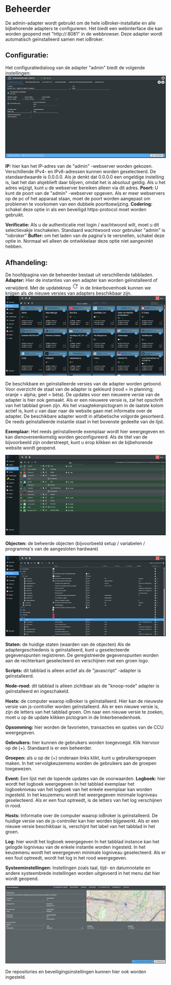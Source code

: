 # Beheerder

De admin-adapter wordt gebruikt om de hele ioBroker-installatie en alle bijbehorende adapters te configureren.
Het biedt een webinterface die kan worden geopend met "http://<IP-adres van de server>:8081"
in de webbrowser. Deze adapter wordt automatisch geïnstalleerd samen met ioBroker.

## Configuratie:

Het configuratiedialoog van de adapter "admin" biedt de volgende instellingen:
![Img_002](img/admin_img_002.jpg)

**IP:** hier kan het IP-adres van de "admin" -webserver worden gekozen.
Verschillende IPv4- en IPv6-adressen kunnen worden geselecteerd. De standaardwaarde is 0.0.0.0\.
Als je denkt dat 0.0.0.0 een ongeldige instelling is, laat het dan alsjeblieft daar blijven, omdat het
is absoluut geldig. Als u het adres wijzigt, kunt u de webserver bereiken
alleen via dit adres. **Poort:** U kunt de poort van de "admin" -webserver opgeven.
Als er meer webservers op de pc of het apparaat staan, moet de poort worden aangepast om problemen te voorkomen
van een dubbele poorttoewijzing. **Codering:** schakel deze optie in als een beveiligd https-protocol moet worden gebruikt.

**Verificatie:** Als u de authenticatie met login / wachtwoord wilt, moet u dit selectievakje inschakelen.
Standaard wachtwoord voor gebruiker "admin" is "iobroker" **Buffer:** om het laden van de pagina's te versnellen, schakel deze optie in.
Normaal wil alleen de ontwikkelaar deze optie niet aangevinkt hebben.

## Afhandeling:

De hoofdpagina van de beheerder bestaat uit verschillende tabbladen. **Adapter:** Hier de instanties van
een adapter kan worden geïnstalleerd of verwijderd. Met de updateknop
![Img_005](img/admin_img_005.jpg)
in de linkerbovenhoek kunnen we krijgen als de nieuwe versies van adapters beschikbaar zijn.
![Img_001](img/admin_img_001.jpg)

De beschikbare en geïnstalleerde versies van de adapter worden getoond. Voor overzicht de staat van de
adapter is gekleurd (rood = in planning; oranje = alpha; geel = bèta). De updates voor een nieuwere versie van
de adapter is hier ook gemaakt. Als er een nieuwere versie is, zal het opschrift van het tabblad groen zijn.
Als het vraagtekenpictogram in de laatste kolom actief is, kunt u van daar naar de website gaan met informatie over de adapter.
De beschikbare adapter wordt in alfabetische volgorde gesorteerd. De reeds geïnstalleerde instantie staat in het bovenste gedeelte van de lijst.

**Exemplaar:** Het reeds geïnstalleerde exemplaar wordt hier weergegeven en kan dienovereenkomstig worden geconfigureerd. Als de titel van de
bijvoorbeeld zijn onderstreept, kunt u erop klikken en de bijbehorende website wordt geopend.

![Img_003](img/admin_img_003.jpg)

**Objecten:** de beheerde objecten (bijvoorbeeld setup / variabelen / programma's van de aangesloten hardware)

![Img_004](img/admin_img_004.jpg)

**Staten:** de huidige staten (waarden van de objecten)
Als de adaptergeschiedenis is geïnstalleerd, kunt u geselecteerde gegevenspunten registreren.
De geregistreerde gegevenspunten worden aan de rechterkant geselecteerd en verschijnen met een groen logo.

**Scripts:** dit tabblad is alleen actief als de "javascript" -adapter is geïnstalleerd.

**Node-rood:** dit tabblad is alleen zichtbaar als de "knoop-rode" adapter is geïnstalleerd en ingeschakeld.

**Hosts:** de computer waarop ioBroker is geïnstalleerd. Hier kan de nieuwste versie van js-controller worden geïnstalleerd.
Als er een nieuwe versie is, zijn de letters van het tabblad groen. Om naar een nieuwe versie te zoeken, moet u op de update klikken
pictogram in de linkerbenedenhoek.

**Opsomming:** hier worden de favorieten, transacties en spaties van de CCU weergegeven.

**Gebruikers:** hier kunnen de gebruikers worden toegevoegd. Klik hiervoor op de (+). Standaard is er een beheerder.

**Groepen:** als u op de (+) onderaan links klikt, kunt u gebruikersgroepen maken. In het vervolgkeuzemenu worden de gebruikers aan de groepen toegewezen.

**Event:** Een lijst met de lopende updates van de voorwaarden. **Logboek:** hier wordt het logboek weergegeven In het tabblad exemplaar het logboekniveau van het logboek
van het enkele exemplaar kan worden ingesteld. In het keuzemenu wordt het weergegeven minimale logniveau geselecteerd. Als er een fout optreedt, is de
letters van het log verschijnen in rood.

**Hosts:**
Informatie over de computer waarop ioBroker is geïnstalleerd. De huidige versie van de js-controller kan hier worden bijgewerkt. Als er een nieuwe versie beschikbaar is, verschijnt het label van het tabblad in het groen.

**Log:** hier wordt het logboek weergegeven In het tabblad instance kan het gelogde logniveau 
van de enkele instantie worden ingesteld. In het keuzemenu wordt het weergegeven minimale logniveau geselecteerd. Als er een fout optreedt, wordt het 
log in het rood weergegeven.

**Systeeminstellingen:**
Instellingen zoals taal, tijd- en datumnotatie en andere systeembrede instellingen worden uitgevoerd in het menu dat hier wordt geopend.

![img_006](img/admin_img_006.jpg)

De repositories en beveiligingsinstellingen kunnen hier ook worden ingesteld.